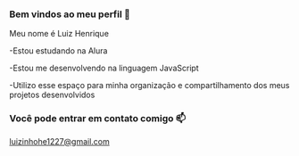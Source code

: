 ### Bem vindos ao meu perfil 🌸

Meu nome é Luiz Henrique

-Estou estudando na Alura

-Estou me desenvolvendo na linguagem JavaScript

-Utilizo esse espaço para minha organização e compartilhamento dos meus projetos desenvolvidos

### Você pode entrar em contato comigo 📫

luizinhohe1227@gmail.com
